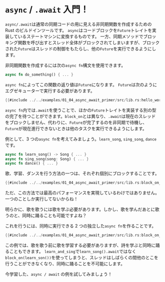 # `async` / `.await` 入門！

`async/.await`は通常の同期コードの用に見える非同期関数を作成するための Rust のビルドインツールです。 `async`はコードブロックを`Future`トレイトを実装しているステートマシンに変換するものです。 一方、同期メソッドでブロッキング関数を呼び出すとスレッド全体がブロックされてしまいますが、ブロックされた`Future`はスレッドの制御をもたらし、他の`Future`を実行できるようにします。

非同期関数を作成するには次の`async fn`構文を使用できます。

```rust
async fn do_something() { ... }
```

`async fn`によってこの関数の返り値は`Future`になります。
`Future`は次のようにエグゼキューターで実行する必要があります。

```rust
{{#include ../../examples/01_04_async_await_primer/src/lib.rs:hello_world}}
```

`async fn`内では`.await`を使うことで、ほかの`Future`トレイトを実装する別の型の完了を待つことができます。`block_on`とは異なり、`.await`は現在のスレッドをブロックしません、代わりに、`Future`が完了するのを非同期で待機し、`Future`が現在進行できないときは他のタスクを実行できるようにします。

例として、3 つの`async fn`を考えてみましょう。`learn_song`, `sing_song`, `dance`です。

```rust
async fn learn_song() -> Song { ... }
async fn sing_song(song: Song) { ... }
async fn dance() { ... }
```

歌、学習、ダンスを行う方法の一つは、それぞれ個別にブロックすることです。

```rust
{{#include ../../examples/01_04_async_await_primer/src/lib.rs:block_on_each}}
```

ただ、この方法では最高のパフォーマンスを実現しているわけではありません。一つのことしか実行してないからね！

明らかに、歌を歌うには歌を学ぶ必要があります。しかし、歌を学んだあとに歌うのと、同時に踊ることも可能ですよね？

これを行うには、同時に実行できる 2 つの独立した`async fn`を作ることです。

```rust
{{#include ../../examples/01_04_async_await_primer/src/lib.rs:block_on_main}}
```

この例では、歌を歌う前に歌を学習する必要がありますが、詩を学ぶと同時に踊ることもできます。 `learn_and_sing`で`learn_song().await`ではなく`block_on(learn_son())`を使ってしまうと、スレッドはしばらくの間他のとこを行うことができなくなり、同時に踊ることを不可能にします。

今学習した、`async / await` の例を試してみましょう！
